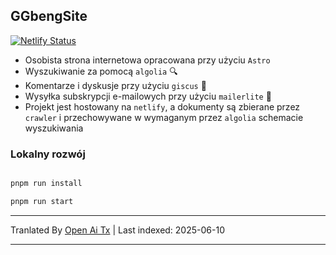 ## GGbengSite

[![Netlify Status](https://api.netlify.com/api/v1/badges/58d6ebf4-6582-43fc-a7e7-a1ce4278e8f3/deploy-status)](https://app.netlify.com/sites/ggbengsite/deploys)

- Osobista strona internetowa opracowana przy użyciu `Astro`
- Wyszukiwanie za pomocą `algolia` 🔍
- Komentarze i dyskusje przy użyciu `giscus` 🌈
- Wysyłka subskrypcji e-mailowych przy użyciu `mailerlite` 📮
- Projekt jest hostowany na `netlify`, a dokumenty są zbierane przez `crawler` i przechowywane w wymaganym przez `algolia` schemacie wyszukiwania

### Lokalny rozwój

```bash

pnpm run install

pnpm run start
```

---

Tranlated By [Open Ai Tx](https://github.com/OpenAiTx/OpenAiTx) | Last indexed: 2025-06-10

---